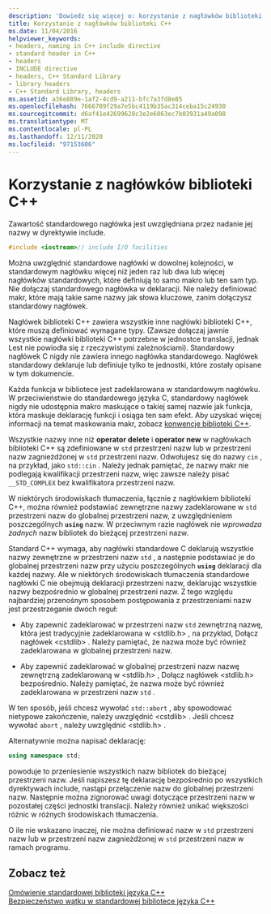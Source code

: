 ```yaml
---
description: 'Dowiedz się więcej o: korzystanie z nagłówków biblioteki C++'
title: Korzystanie z nagłówków biblioteki C++
ms.date: 11/04/2016
helpviewer_keywords:
- headers, naming in C++ include directive
- standard header in C++
- headers
- INCLUDE directive
- headers, C++ Standard Library
- library headers
- C++ Standard Library, headers
ms.assetid: a36e889e-1af2-4cd9-a211-bfc7a3fd8e85
ms.openlocfilehash: 7666709f29a7e5bc4119b35ac314ceba15c24930
ms.sourcegitcommit: d6af41e42699628c3e2e6063ec7b03931a49a098
ms.translationtype: MT
ms.contentlocale: pl-PL
ms.lasthandoff: 12/11/2020
ms.locfileid: "97153606"
---
```

# <a name="using-c-library-headers"></a>Korzystanie z nagłówków biblioteki C++

Zawartość standardowego nagłówka jest uwzględniana przez nadanie jej nazwy w dyrektywie include.

```cpp
#include <iostream>// include I/O facilities
```

Można uwzględnić standardowe nagłówki w dowolnej kolejności, w standardowym nagłówku więcej niż jeden raz lub dwa lub więcej nagłówków standardowych, które definiują to samo makro lub ten sam typ. Nie dołączaj standardowego nagłówka w deklaracji. Nie należy definiować makr, które mają takie same nazwy jak słowa kluczowe, zanim dołączysz standardowy nagłówek.

Nagłówek biblioteki C++ zawiera wszystkie inne nagłówki biblioteki C++, które muszą definiować wymagane typy. (Zawsze dołączaj jawnie wszystkie nagłówki biblioteki C++ potrzebne w jednostce translacji, jednak Lest nie powiodła się z rzeczywistymi zależnościami). Standardowy nagłówek C nigdy nie zawiera innego nagłówka standardowego. Nagłówek standardowy deklaruje lub definiuje tylko te jednostki, które zostały opisane w tym dokumencie.

Każda funkcja w bibliotece jest zadeklarowana w standardowym nagłówku. W przeciwieństwie do standardowego języka C, standardowy nagłówek nigdy nie udostępnia makro maskujące o takiej samej nazwie jak funkcja, która maskuje deklarację funkcji i osiąga ten sam efekt. Aby uzyskać więcej informacji na temat maskowania makr, zobacz [konwencje biblioteki C++](../standard-library/cpp-library-conventions.md).

Wszystkie nazwy inne niż **operator delete** i **operator new** w nagłówkach biblioteki C++ są zdefiniowane w `std` przestrzeni nazw lub w przestrzeni nazw zagnieżdżonej w `std` przestrzeni nazw. Odwołujesz się do nazwy `cin` , na przykład, jako `std::cin` . Należy jednak pamiętać, że nazwy makr nie podlegają kwalifikacji przestrzeni nazw, więc zawsze należy pisać `__STD_COMPLEX` bez kwalifikatora przestrzeni nazw.

W niektórych środowiskach tłumaczenia, łącznie z nagłówkiem biblioteki C++, można również podstawiać zewnętrzne nazwy zadeklarowane w `std` przestrzeni nazw do globalnej przestrzeni nazw, z uwzględnieniem poszczególnych **`using`** nazw. W przeciwnym razie nagłówek nie *wprowadza żadnych* nazw bibliotek do bieżącej przestrzeni nazw.

Standard C++ wymaga, aby nagłówki standardowe C deklarują wszystkie nazwy zewnętrzne w przestrzeni nazw `std` , a następnie podstawiać je do globalnej przestrzeni nazw przy użyciu poszczególnych **`using`** deklaracji dla każdej nazwy. Ale w niektórych środowiskach tłumaczenia standardowe nagłówki C nie obejmują deklaracji przestrzeni nazw, deklarując wszystkie nazwy bezpośrednio w globalnej przestrzeni nazw. Z tego względu najbardziej przenośnym sposobem postępowania z przestrzeniami nazw jest przestrzeganie dwóch reguł:

- Aby zapewnić zadeklarować w przestrzeni nazw `std` zewnętrzną nazwę, która jest tradycyjnie zadeklarowana w \<stdlib.h> , na przykład, Dołącz nagłówek \<cstdlib> . Należy pamiętać, że nazwa może być również zadeklarowana w globalnej przestrzeni nazw.

- Aby zapewnić zadeklarować w globalnej przestrzeni nazw nazwę zewnętrzną zadeklarowaną w \<stdlib.h> , Dołącz nagłówek \<stdlib.h> bezpośrednio. Należy pamiętać, że nazwa może być również zadeklarowana w przestrzeni nazw `std` .

W ten sposób, jeśli chcesz wywołać `std::abort` , aby spowodować nietypowe zakończenie, należy uwzględnić \<cstdlib> . Jeśli chcesz wywołać `abort` , należy uwzględnić \<stdlib.h> .

Alternatywnie można napisać deklarację:

```cpp
using namespace std;
```

powoduje to przeniesienie wszystkich nazw bibliotek do bieżącej przestrzeni nazw. Jeśli napiszesz tę deklarację bezpośrednio po wszystkich dyrektywach include, nastąpi przełączenie nazw do globalnej przestrzeni nazw. Następnie można zignorować uwagi dotyczące przestrzeni nazw w pozostałej części jednostki translacji. Należy również unikać większości różnic w różnych środowiskach tłumaczenia.

O ile nie wskazano inaczej, nie można definiować nazw w `std` przestrzeni nazw lub w przestrzeni nazw zagnieżdżonej w `std` przestrzeni nazw w ramach programu.

## <a name="see-also"></a>Zobacz też

[Omówienie standardowej biblioteki języka C++](../standard-library/cpp-standard-library-overview.md)\
[Bezpieczeństwo wątku w standardowej bibliotece języka C++](../standard-library/thread-safety-in-the-cpp-standard-library.md)
